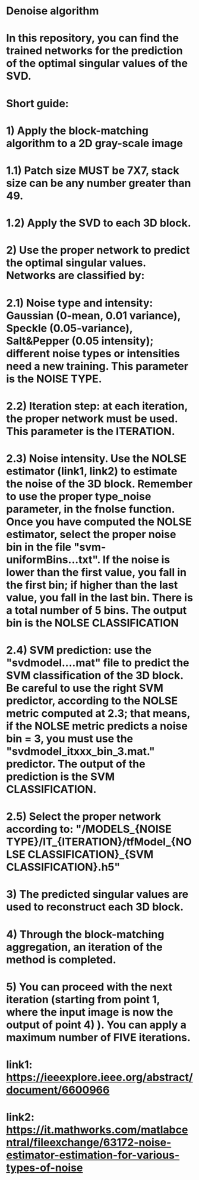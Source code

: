 # Denoise algorithm
# In this repository, you can find the trained networks for the prediction of the optimal singular values of the SVD.

# Short guide:
# 1) Apply the block-matching algorithm to a 2D gray-scale image
#    1.1) Patch size MUST be 7X7, stack size can be any number greater than 49. 
#    1.2) Apply the SVD to each 3D block.
# 2) Use the proper network to predict the optimal singular values. Networks are classified by:
#    2.1) Noise type and intensity: Gaussian (0-mean, 0.01 variance), Speckle (0.05-variance), Salt&Pepper (0.05 intensity); different noise types or intensities need a new training. This parameter is the NOISE TYPE.
#    2.2) Iteration step: at each iteration, the proper network must be used. This parameter is the ITERATION.
#    2.3) Noise intensity. Use the NOLSE estimator (link1, link2) to estimate the noise of the 3D block. Remember to use the proper type_noise parameter, in the fnolse function. Once you have computed the NOLSE estimator, select the proper noise bin in the file "svm-uniformBins...txt". If the noise is lower than the first value, you fall in the first bin; if higher than the last value, you fall in the last bin. There is a total number of 5 bins. The output bin is the NOLSE CLASSIFICATION
#    2.4) SVM prediction: use the "svdmodel....mat" file to predict the SVM classification of the 3D block. Be careful to use the right SVM predictor, according to the NOLSE metric computed at 2.3; that means, if the NOLSE metric predicts a noise bin = 3, you must use the "svdmodel_itxxx_bin_3.mat." predictor. The output of the prediction is the SVM CLASSIFICATION.
#    2.5) Select the proper network according to: "/MODELS_{NOISE TYPE}/IT_{ITERATION}/tfModel_{NOLSE CLASSIFICATION}_{SVM CLASSIFICATION}.h5"
# 3) The predicted singular values are used to reconstruct each 3D block. 
# 4) Through the block-matching aggregation, an iteration of the method is completed.
# 5) You can proceed with the next iteration (starting from point 1, where the input image is now the output of point 4) ). You can apply a maximum number of FIVE iterations.
    
    
# link1: https://ieeexplore.ieee.org/abstract/document/6600966
# link2: https://it.mathworks.com/matlabcentral/fileexchange/63172-noise-estimator-estimation-for-various-types-of-noise
